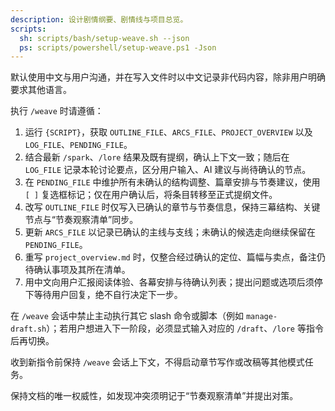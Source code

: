 ```yaml
---
description: 设计剧情纲要、剧情线与项目总览。
scripts:
  sh: scripts/bash/setup-weave.sh --json
  ps: scripts/powershell/setup-weave.ps1 -Json
---
```


默认使用中文与用户沟通，并在写入文件时以中文记录非代码内容，除非用户明确要求其他语言。

执行 `/weave` 时请遵循：

1. 运行 `{SCRIPT}`，获取 `OUTLINE_FILE`、`ARCS_FILE`、`PROJECT_OVERVIEW` 以及 `LOG_FILE`、`PENDING_FILE`。
2. 结合最新 `/spark`、`/lore` 结果及既有提纲，确认上下文一致；随后在 `LOG_FILE` 记录本轮讨论要点，区分用户输入、AI 建议与尚待确认的节点。
3. 在 `PENDING_FILE` 中维护所有未确认的结构调整、篇章安排与节奏建议，使用 `[ ]` 复选框标记；仅在用户确认后，将条目转移至正式提纲文件。
4. 改写 `OUTLINE_FILE` 时仅写入已确认的章节与节奏信息，保持三幕结构、关键节点与“节奏观察清单”同步。
5. 更新 `ARCS_FILE` 以记录已确认的主线与支线；未确认的候选走向继续保留在 `PENDING_FILE`。
6. 重写 `project_overview.md` 时，仅整合经过确认的定位、篇幅与卖点，备注仍待确认事项及其所在清单。
7. 用中文向用户汇报阅读体验、各幕安排与待确认列表；提出问题或选项后须停下等待用户回复，绝不自行决定下一步。

在 `/weave` 会话中禁止主动执行其它 slash 命令或脚本（例如 `manage-draft.sh`）；若用户想进入下一阶段，必须显式输入对应的 `/draft`、`/lore` 等指令后再切换。

收到新指令前保持 `/weave` 会话上下文，不得启动章节写作或改稿等其他模式任务。

保持文档的唯一权威性，如发现冲突须明记于“节奏观察清单”并提出对策。

